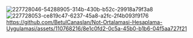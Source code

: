 ![227728046-54288905-314b-430b-b52c-29918a79f3a8](https://github.com/BetulCanaslan/Not-Ortalamasi-Hesaplama-Uygulamasi/assets/110768216/e09c72f5-eedd-402d-b6fc-de54bb12cb0a)
![227728053-ce819c47-6237-45a8-a2fc-2f4b093f9176](https://github.com/BetulCanaslan/Not-Ortalamasi-Hesaplama-Uygulamasi/assets/110768216/ba20a523-c64a-48fc-8950-5d350dee8444)
https://github.com/BetulCanaslan/Not-Ortalamasi-Hesaplama-Uygulamasi/assets/110768216/8e1c0fd2-0c5a-45b0-b1b6-04f5aa727f21
